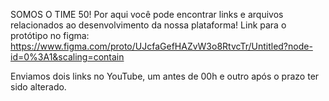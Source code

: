 SOMOS O TIME 50!
Por aqui você pode encontrar links e arquivos relacionados ao desenvolvimento da nossa plataforma!
Link para o protótipo no figma: https://www.figma.com/proto/UJcfaGefHAZvW3o8RtvcTr/Untitled?node-id=0%3A1&scaling=contain

Enviamos dois links no YouTube, um antes de 00h e outro após o prazo ter sido alterado.
